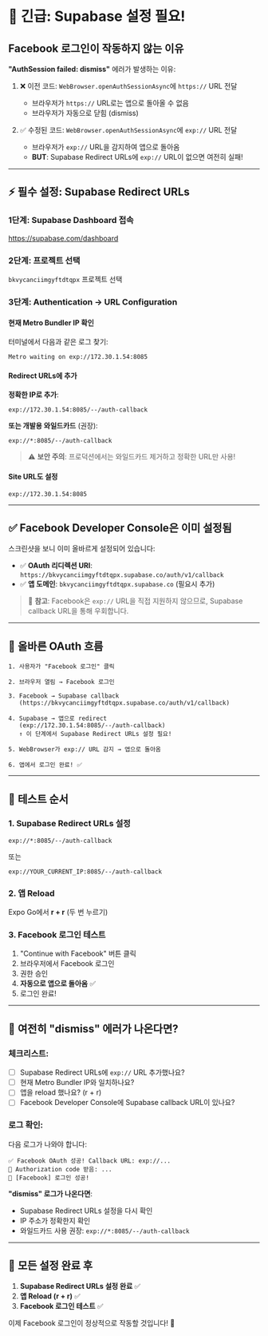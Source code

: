 # 🚨 긴급: Supabase 설정 필요!

## Facebook 로그인이 작동하지 않는 이유

**"AuthSession failed: dismiss"** 에러가 발생하는 이유:

1. ❌ 이전 코드: `WebBrowser.openAuthSessionAsync`에 `https://` URL 전달
   - 브라우저가 `https://` URL로는 앱으로 돌아올 수 없음
   - 브라우저가 자동으로 닫힘 (dismiss)

2. ✅ 수정된 코드: `WebBrowser.openAuthSessionAsync`에 `exp://` URL 전달
   - 브라우저가 `exp://` URL을 감지하여 앱으로 돌아옴
   - **BUT**: Supabase Redirect URLs에 `exp://` URL이 없으면 여전히 실패!

---

## ⚡ 필수 설정: Supabase Redirect URLs

### 1단계: Supabase Dashboard 접속
https://supabase.com/dashboard

### 2단계: 프로젝트 선택
`bkvycanciimgyftdtqpx` 프로젝트 선택

### 3단계: Authentication → URL Configuration

#### 현재 Metro Bundler IP 확인
터미널에서 다음과 같은 로그 찾기:
```
Metro waiting on exp://172.30.1.54:8085
```

#### Redirect URLs에 추가

**정확한 IP로 추가**:
```
exp://172.30.1.54:8085/--/auth-callback
```

**또는 개발용 와일드카드** (권장):
```
exp://*:8085/--/auth-callback
```

> ⚠️ **보안 주의**: 프로덕션에서는 와일드카드 제거하고 정확한 URL만 사용!

#### Site URL도 설정
```
exp://172.30.1.54:8085
```

---

## ✅ Facebook Developer Console은 이미 설정됨

스크린샷을 보니 이미 올바르게 설정되어 있습니다:

- ✅ **OAuth 리디렉션 URI**: `https://bkvycanciimgyftdtqpx.supabase.co/auth/v1/callback`
- ✅ **앱 도메인**: `bkvycanciimgyftdtqpx.supabase.co` (필요시 추가)

> 📝 **참고**: Facebook은 `exp://` URL을 직접 지원하지 않으므로, Supabase callback URL을 통해 우회합니다.

---

## 🔄 올바른 OAuth 흐름

```
1. 사용자가 "Facebook 로그인" 클릭

2. 브라우저 열림 → Facebook 로그인

3. Facebook → Supabase callback
   (https://bkvycanciimgyftdtqpx.supabase.co/auth/v1/callback)

4. Supabase → 앱으로 redirect
   (exp://172.30.1.54:8085/--/auth-callback)
   ↑ 이 단계에서 Supabase Redirect URLs 설정 필요!

5. WebBrowser가 exp:// URL 감지 → 앱으로 돌아옴

6. 앱에서 로그인 완료! ✅
```

---

## 🧪 테스트 순서

### 1. Supabase Redirect URLs 설정
```
exp://*:8085/--/auth-callback
```
또는
```
exp://YOUR_CURRENT_IP:8085/--/auth-callback
```

### 2. 앱 Reload
Expo Go에서 **r + r** (두 번 누르기)

### 3. Facebook 로그인 테스트
1. "Continue with Facebook" 버튼 클릭
2. 브라우저에서 Facebook 로그인
3. 권한 승인
4. **자동으로 앱으로 돌아옴** ✅
5. 로그인 완료!

---

## 🐛 여전히 "dismiss" 에러가 나온다면?

### 체크리스트:
- [ ] Supabase Redirect URLs에 `exp://` URL 추가했나요?
- [ ] 현재 Metro Bundler IP와 일치하나요?
- [ ] 앱을 reload 했나요? (r + r)
- [ ] Facebook Developer Console에 Supabase callback URL이 있나요?

### 로그 확인:
다음 로그가 나와야 합니다:
```
✅ Facebook OAuth 성공! Callback URL: exp://...
🔑 Authorization code 받음: ...
🎉 [Facebook] 로그인 성공!
```

**"dismiss" 로그가 나온다면**:
- Supabase Redirect URLs 설정을 다시 확인
- IP 주소가 정확한지 확인
- 와일드카드 사용 권장: `exp://*:8085/--/auth-callback`

---

## 🎉 모든 설정 완료 후

1. **Supabase Redirect URLs 설정 완료** ✅
2. **앱 Reload (r + r)** ✅
3. **Facebook 로그인 테스트** ✅

이제 Facebook 로그인이 정상적으로 작동할 것입니다! 🚀

